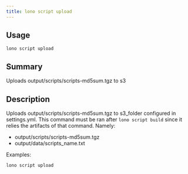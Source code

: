 ```yaml
---
title: lono script upload
---
```


## Usage

    lono script upload

## Summary

Uploads output/scripts/scripts-md5sum.tgz to s3

## Description

Uploads output/scripts/scripts-md5sum.tgz to s3_folder configured in settings.yml.  This command must be ran after `lono script build` since it relies the artifacts of that command. Namely:

  * output/scripts/scripts-md5sum.tgz
  * output/data/scripts_name.txt

Examples:

    lono script upload


